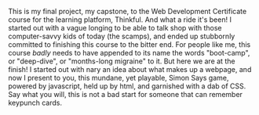 This is my final project, my capstone, to the Web Development Certificate course for the learning platform, Thinkful.
And what a ride it's been! I started out with a vague longing to be able to talk shop with those computer-savvy kids of today (the scamps), and ended up stubbornly committed to finishing this course to the bitter end. For people like me, this course *badly* needs to have appended to its name the words "boot-camp", or "deep-dive", or "months-long migraine" to it.
But here we are at the finish! I started out with nary an idea about what makes up a webpage, and now I present to you, this mundane, yet playable, Simon Says game, powered by javascript, held up by html, and garnished with a dab of CSS. Say what you will, this is not a bad start for someone that can remember keypunch cards.

